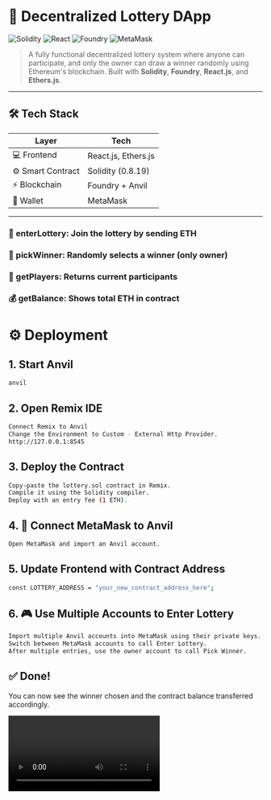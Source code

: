 # 🎲 Decentralized Lottery DApp

![Solidity](https://img.shields.io/badge/Solidity-^0.8.19-brightgreen)
![React](https://img.shields.io/badge/Frontend-React-blue)
![Foundry](https://img.shields.io/badge/Blockchain-Foundry-purple)
![MetaMask](https://img.shields.io/badge/Web3-MetaMask-orange)

> A fully functional decentralized lottery system where anyone can participate, and only the owner can draw a winner randomly using Ethereum's blockchain. Built with **Solidity**, **Foundry**, **React.js**, and **Ethers.js**.

---

## 🛠️ Tech Stack

| Layer             | Tech                         |
|-------------------|------------------------------|
| 💻 Frontend       | React.js, Ethers.js          |
| ⚙️ Smart Contract | Solidity (0.8.19)            |
| ⚡ Blockchain     | Foundry + Anvil              |
| 🔐 Wallet         | MetaMask                     |

---


### 🧑 enterLottery: Join the lottery by sending ETH
### 👑 pickWinner: Randomly selects a winner (only owner)
### 👥 getPlayers: Returns current participants
### 💰 getBalance: Shows total ETH in contract

# ⚙️ Deployment
## 1. Start Anvil
```bash
anvil
```
## 2. Open Remix IDE
```bash
Connect Remix to Anvil
Change the Environment to Custom - External Http Provider.
http://127.0.0.1:8545
```
## 3. Deploy the Contract
```bash
Copy-paste the lottery.sol contract in Remix.
Compile it using the Solidity compiler.
Deploy with an entry fee (1 ETH).
```
## 4. 🦊 Connect MetaMask to Anvil
```bash
Open MetaMask and import an Anvil account.
```
## 5. Update Frontend with Contract Address
```bash
const LOTTERY_ADDRESS = "your_new_contract_address_here";
```
## 6. 🎮 Use Multiple Accounts to Enter Lottery
```bash
Import multiple Anvil accounts into MetaMask using their private keys.
Switch between MetaMask accounts to call Enter Lottery.
After multiple entries, use the owner account to call Pick Winner.
```
## ✅ Done!
You can now see the winner chosen and the contract balance transferred accordingly.

![Video Demo](https://github.com/vikasrai11/Lottery-DApp/blob/main/lottery.mp4)
